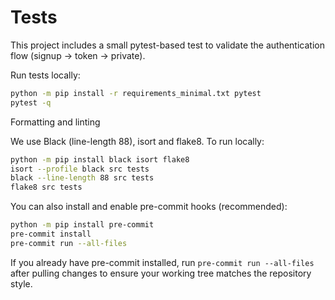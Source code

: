 # Tests

This project includes a small pytest-based test to validate the authentication
flow (signup -> token -> private).

Run tests locally:

```bash
python -m pip install -r requirements_minimal.txt pytest
pytest -q
```

Formatting and linting

We use Black (line-length 88), isort and flake8. To run locally:

```bash
python -m pip install black isort flake8
isort --profile black src tests
black --line-length 88 src tests
flake8 src tests
```

You can also install and enable pre-commit hooks (recommended):

```bash
python -m pip install pre-commit
pre-commit install
pre-commit run --all-files
```

If you already have pre-commit installed, run `pre-commit run --all-files` after pulling changes to ensure your working tree matches the repository style.
